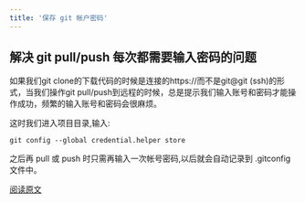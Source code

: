 ```yaml
---
title: '保存 git 帐户密码'
---
```


## 解决 git pull/push 每次都需要输入密码的问题

如果我们git clone的下载代码的时候是连接的https://而不是git@git (ssh)的形式，当我们操作git pull/push到远程的时候，总是提示我们输入账号和密码才能操作成功，频繁的输入账号和密码会很麻烦。

这时我们进入项目目录,输入:

```git
git config --global credential.helper store
```

之后再 pull 或 push 时只需再输入一次帐号密码,以后就会自动记录到 .gitconfig 文件中。

[阅读原文](https://blog.csdn.net/nongweiyilady/article/details/77772602)
